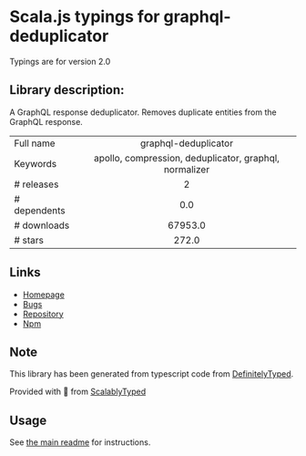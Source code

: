 
# Scala.js typings for graphql-deduplicator

Typings are for version 2.0

## Library description:
A GraphQL response deduplicator. Removes duplicate entities from the GraphQL response.

|                    |                 |
| ------------------ | :-------------: |
| Full name          | graphql-deduplicator |
| Keywords           | apollo, compression, deduplicator, graphql, normalizer |
| # releases         | 2 |
| # dependents       | 0.0 |
| # downloads        | 67953.0 |
| # stars            | 272.0 |

## Links
- [Homepage](https://github.com/gajus/graphql-deduplicator#readme)
- [Bugs](https://github.com/gajus/graphql-deduplicator/issues)
- [Repository](https://github.com/gajus/graphql-deduplicator)
- [Npm](https://www.npmjs.com/package/graphql-deduplicator)
    


## Note
This library has been generated from typescript code from [DefinitelyTyped](https://definitelytyped.org).

Provided with :purple_heart: from [ScalablyTyped](https://github.com/oyvindberg/ScalablyTyped)

## Usage
See [the main readme](../../readme.md) for instructions.


